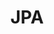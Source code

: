 ---
title: "JPA"
layout: category
permalink: /categories/framework/jpa/
author_profile: true
taxonomy: JPA
sidebar:
    nav: "categories"
---